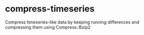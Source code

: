 # compress-timeseries
Compress timeseries-like data by keeping running differences and compressing them using Compress::Bzip2
